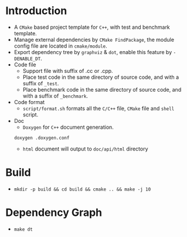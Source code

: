 # Introduction

- A `CMake` based project template for `C++`, with test and benchmark template.
- Manage external dependencies by `CMake FindPackage`, the module config file are located in `cmake/module`.
- Export dependency tree by `graphviz` & `dot`, enable this feature by `-DENABLE_DT`.
- Code file
	- Support file with suffix of .cc or .cpp.
	- Place test code in the same directory of source code, and with a suffix of `_test`.
	- Place benchmark code in the same directory of source code, and with a suffix of `_benchmark`.
- Code format
	- `script/format.sh` formats all the `C/C++` file, `CMake` file and `shell` script.
- Doc
	- `Doxygen` for `C++` document generation.
	```
	doxygen .doxygen.conf
	```
	- `html` document will output to `doc/api/html` directory

# Build

- `mkdir -p build && cd build && cmake .. && make -j 10`

# Dependency Graph

- `make dt`
